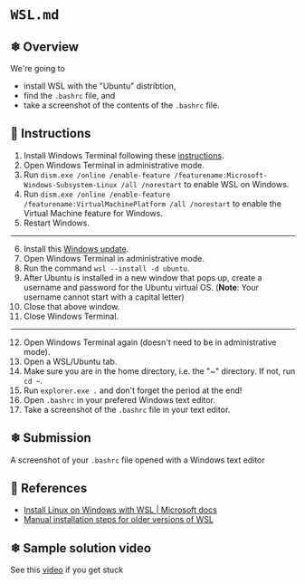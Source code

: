 # `WSL.md`

## ❄ Overview

We're going to

- install WSL with the "Ubuntu" distribtion,
- find the `.bashrc` file, and
- take a screenshot of the contents of the `.bashrc` file.

## 🌸 Instructions

1) Install Windows Terminal following these [instructions](https://github.com/Ai-Yukino/tts-ds-ai/blob/main/hello/windows-terminal.md).
2) Open Windows Terminal in administrative mode.
3) Run `dism.exe /online /enable-feature /featurename:Microsoft-Windows-Subsystem-Linux /all /norestart` to enable WSL on Windows.
4) Run `dism.exe /online /enable-feature /featurename:VirtualMachinePlatform /all /norestart` to enable the Virtual Machine feature for Windows.
5) Restart Windows.
---
6) Install this [Windows update](https://wslstorestorage.blob.core.windows.net/wslblob/wsl_update_x64.msi).
7) Open Windows Terminal in administrative mode.
8) Run the command `wsl --install -d ubuntu`.
9) After Ubuntu is installed in a new window that pops up, create a username and password for the Ubuntu virtual OS. (**Note**: Your username cannot start with a capital letter)
10) Close that above window.
11) Close Windows Terminal.
---
12) Open Windows Terminal again (doesn't need to be in administrative mode).
13) Open a WSL/Ubuntu tab.
14) Make sure you are in the home directory, i.e. the "~" directory. If not, run `cd ~`.
15) Run `explorer.exe .` and don't forget the period at the end!
16) Open `.bashrc` in your prefered Windows text editor.
17) Take a screenshot of the `.bashrc` file in your text editor.

## ❄ Submission

A screenshot of your `.bashrc` file opened with a Windows text editor

## 🌸 References

- [Install Linux on Windows with WSL | Microsoft docs](https://docs.microsoft.com/en-us/windows/wsl/install)
- [Manual installation steps for older versions of WSL](https://docs.microsoft.com/en-us/windows/wsl/install-manual)

## ❄ Sample solution video

See this [video](https://www.youtube.com/watch?v=Tu3BL73aS6Y) if you get stuck
